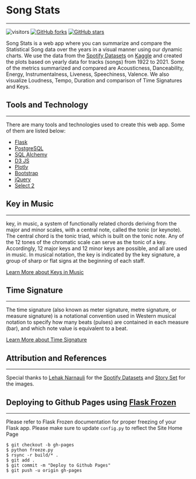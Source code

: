 # Song Stats

----------

![visitors](https://visitor-badge.laobi.icu/badge?page_id=compmonk.SongStats) [![GitHub forks](https://img.shields.io/github/forks/compmonk/SongStats)](https://github.com/compmonk/SongStats/network) [![GitHub stars](https://img.shields.io/github/stars/compmonk/SongStats)](https://github.com/compmonk/SongStats/stargazers)

Song Stats is a web app where you can summarize and compare the Statistical Song data over the years in a visual manner
using our dynamic charts. We use the data from
the [Spotify Datasets](https://www.kaggle.com/datasets/lehaknarnauli/spotify-datasets)
on [Kaggle](https://www.kaggle.com/) and created the plots based on yearly data for tracks (songs) from 1922 to 2021.
Some of the metrics summarized and compared are Acousticness, Danceability, Energy, Instrumentalness, Liveness,
Speechiness, Valence. We also visualize Loudness, Tempo, Duration and comparison of Time Signatures and Keys.

## Tools and Technology

--------------------

There are many tools and technologies used to create this web app. Some of them are listed below:

* [Flask](https://flask.palletsprojects.com/)
* [PostgreSQL](https://www.postgresql.org/)
* [SQL Alchemy](https://www.sqlalchemy.org/)
* [D3 JS](https://d3js.org/)
* [Plotly](https://plotly.com/javascript/)
* [Bootstrap](https://getbootstrap.com/)
* [jQuery](https://jquery.com/)
* [Select 2](https://select2.org/)

## Key in Music

------------

key, in music, a system of functionally related chords deriving from the major and minor scales, with a central note,
called the tonic (or keynote). The central chord is the tonic triad, which is built on the tonic note. Any of the 12
tones of the chromatic scale can serve as the tonic of a key. Accordingly, 12 major keys and 12 minor keys are possible,
and all are used in music. In musical notation, the key is indicated by the key signature, a group of sharp or flat
signs at the beginning of each staff.

[Learn More about Keys in Music](https://www.britannica.com/art/key-music)

## Time Signature

--------------

The time signature (also known as meter signature, metre signature, or measure signature) is a notational convention
used in Western musical notation to specify how many beats (pulses) are contained in each measure (bar), and which note
value is equivalent to a beat.

[Learn More about Time Signature](https://en.wikipedia.org/wiki/Time_signature)

## Attribution and References

--------------------------

Special thanks to [Lehak Narnauli](https://www.kaggle.com/lehaknarnauli) for
the [Spotify Datasets](https://www.kaggle.com/datasets/lehaknarnauli/spotify-datasets)
and [Story Set](https://storyset.com/) for the images.

## Deploying to Github Pages using [Flask Frozen](https://pythonhosted.org/Frozen-Flask/)

--------------------------
Please refer to Flask Frozen documentation for proper freezing of your Flask app. Please make sure to update `config.py`
to reflect the Site Home Page

```shell
$ git checkout -b gh-pages
$ python freeze.py
$ rsync -r build/* . 
$ git add .
$ git commit -m "Deploy to Github Pages"
$ git push -u origin gh-pages
```